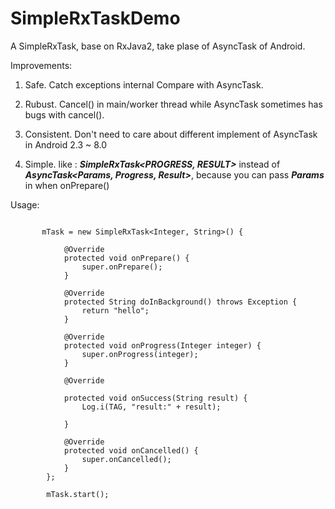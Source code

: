 # SimpleRxTaskDemo
A SimpleRxTask, base on RxJava2, take plase of AsyncTask of Android.

Improvements: 

1. Safe. Catch exceptions internal Compare with AsyncTask.

2. Rubust. Cancel() in main/worker thread while AsyncTask sometimes has bugs with cancel().

3. Consistent. Don't need to care about different implement of AsyncTask in  Android 2.3 ~ 8.0

4. Simple. like : ***SimpleRxTask<PROGRESS, RESULT>*** instead of ***AsyncTask<Params, Progress, Result>***, because you can 
pass ***Params*** in when onPrepare()


Usage:

```

       mTask = new SimpleRxTask<Integer, String>() {

            @Override
            protected void onPrepare() {
                super.onPrepare();
            }

            @Override
            protected String doInBackground() throws Exception {
                return "hello";
            }

            @Override
            protected void onProgress(Integer integer) {
                super.onProgress(integer);
            }

            @Override

            protected void onSuccess(String result) {
                Log.i(TAG, "result:" + result);

            }

            @Override
            protected void onCancelled() {
                super.onCancelled();
            }
        };

        mTask.start();
```
